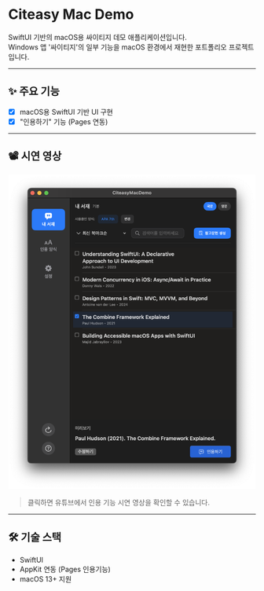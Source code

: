 # Citeasy Mac Demo

SwiftUI 기반의 macOS용 싸이티지 데모 애플리케이션입니다.  
Windows 앱 '싸이티지'의 일부 기능을 macOS 환경에서 재현한 포트폴리오 프로젝트입니다.

---

## ✨ 주요 기능

- [x] macOS용 SwiftUI 기반 UI 구현
- [x] "인용하기" 기능 (Pages 연동)

---

## 📽️ 시연 영상

[![Demo](CiteasyMacDemo/screenshots/video_thumb.png)](https://youtu.be/G7nllkJsRis)
> 클릭하면 유튜브에서 인용 기능 시연 영상을 확인할 수 있습니다.

---

## 🛠️ 기술 스택

- SwiftUI
- AppKit 연동 (Pages 인용기능)
- macOS 13+ 지원

